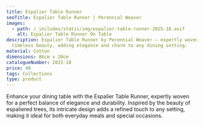 ```yaml
---
title: Espalier Table Runner
seoTitle: Espalier Table Runner | Perennial Weaver
images:
  - path: /_includes/static/img/espalier-table-runner-2025-18.avif
    alt: Espalier Table Runner On Table
description: Espalier Table Runner by Perennial Weaver – expertly woven for
  timeless beauty, adding elegance and charm to any dining setting.
material: Cotton
dimensions: 86cm x 20cm
catalogueNumber: 2025-18
price: 40
tags: Collections
type: product
---
```

Enhance your dining table with the Espalier Table Runner, expertly woven for a perfect balance of elegance and durability. Inspired by the beauty of espaliered trees, its intricate design adds a refined touch to any setting, making it ideal for both everyday meals and special occasions.
